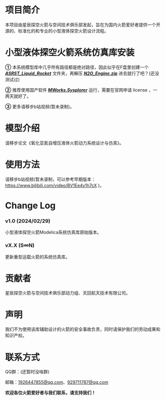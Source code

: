 # 项目简介

本项目由星辰探空火箭与空间技术俱乐部发起，旨在为国内火箭爱好者提供一个开源的、标准化的和专业的小型液体探空火箭设计流程。

# 小型液体探空火箭系统仿真库安装

**①** 本系统模型库中几乎所有路径都是绝对路径，因此似乎在F盘里创建一个 ***<u>ASRST_Liquid_Rocket</u>*** 文件夹，再解压 ***<u>N2O_Engine.zip</u>*** 进去就行了吧？(还没测试过)

**②** 推荐使用国产软件 *<u>**MWorks.Sysplorer**</u>* 运行，需要在官网申请 license ，一两天就好了。

**③** 更多请移步b站视频(暂未录制)。

# 模型介绍

请移步论文《氧化亚氮自增压液体火箭动力系统设计与仿真》。

# 使用方法

请移步b站视频(暂未录制，可以参考早期版本：https://www.bilibili.com/video/BV1Ee4y1h7cX )。

# Change Log

### v1.0 (2024/02/29)

小型液体探空火箭Modelica系统仿真库原始版本。

### vX.X (S∞N)

更新重型运载火箭的系统仿真库。

# 贡献者

星辰探空火箭与空间技术俱乐部动力组、天回航天技术有限公司。

# 声明

我们不为使用该库辅助设计的火箭的安全事故负责，同时请保护我们的劳动成果和知识产权。

# 联系方式

QQ群：(还暂时没啥群)

邮箱：1926447855@qq.com、929711787@qq.com

**欢迎各位火箭爱好者与我们联系，请支持我们！**